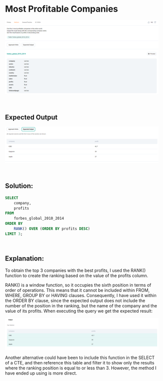 # Most Profitable Companies

<div id="header" align="center">
  <img src="https://github.com/MartaCasdelg/StrataScratch-SQL-Challenges/blob/main/Medium/Images/most_profitable_companies_1.png" />
</div>

&nbsp;


## Expected Output

<div id="header" align="center">
  <img src="https://github.com/MartaCasdelg/StrataScratch-SQL-Challenges/blob/main/Medium/Images/most_profitable_companies_2.png" />
</div>

&nbsp;


## Solution:

```sql
SELECT 
    company,
    profits
FROM
    forbes_global_2010_2014
ORDER BY
    RANK() OVER (ORDER BY profits DESC)
LIMIT 3;
```

&nbsp;

## Explanation:

To obtain the top 3 companies with the best profits, I used the RANK() function to create the ranking based on the value of the profits column. 

RANK() is a window function, so it occupies the sixth position in terms of order of operations. This means that it cannot be included within FROM, WHERE, GROUP BY or HAVING clauses. Consequently, I have used it within the ORDER BY clause, since the expected output does not include the number of the position in the ranking, but the name of the company and the value of its profits. When executing the query we get the expected result:

<div id="header" align="center">
  <img src="https://github.com/MartaCasdelg/StrataScratch-SQL-Challenges/blob/main/Medium/Images/most_profitable_companies_output.png" />
</div>

Another alternative could have been to include this function in the SELECT of a CTE, and then reference this table and filter it to show only the results where the ranking position is equal to or less than 3. However, the method I have ended up using is more direct.